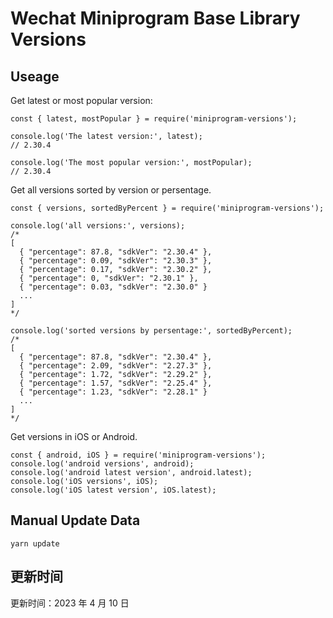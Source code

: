 
# Wechat Miniprogram Base Library Versions

## Useage

Get latest or most popular version:

```;
const { latest, mostPopular } = require('miniprogram-versions');

console.log('The latest version:', latest);
// 2.30.4

console.log('The most popular version:', mostPopular);
// 2.30.4

```

Get all versions sorted by version or persentage.

```
const { versions, sortedByPercent } = require('miniprogram-versions');

console.log('all versions:', versions);
/*
[
  { "percentage": 87.8, "sdkVer": "2.30.4" },
  { "percentage": 0.09, "sdkVer": "2.30.3" },
  { "percentage": 0.17, "sdkVer": "2.30.2" },
  { "percentage": 0, "sdkVer": "2.30.1" },
  { "percentage": 0.03, "sdkVer": "2.30.0" }
  ...
]
*/

console.log('sorted versions by persentage:', sortedByPercent);
/*
[
  { "percentage": 87.8, "sdkVer": "2.30.4" },
  { "percentage": 2.09, "sdkVer": "2.27.3" },
  { "percentage": 1.72, "sdkVer": "2.29.2" },
  { "percentage": 1.57, "sdkVer": "2.25.4" },
  { "percentage": 1.23, "sdkVer": "2.28.1" }
  ...
]
*/
```

Get versions in iOS or Android.

```
const { android, iOS } = require('miniprogram-versions');
console.log('android versions', android);
console.log('android latest version', android.latest);
console.log('iOS versions', iOS);
console.log('iOS latest version', iOS.latest);
```

## Manual Update Data

```
yarn update
```

## 更新时间

更新时间：2023 年 4 月 10 日
